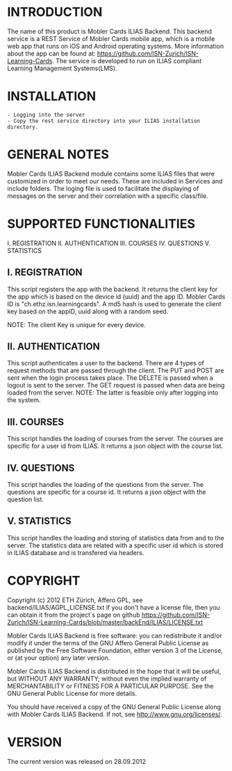 INTRODUCTION
============

The name of this product is Mobler Cards ILIAS Backend. This backend service is a REST Service of Mobler Cards mobile app,  which is a mobile web app that runs on iOS and Android operating systems. More information about the app can be found at: https://github.com/ISN-Zurich/ISN-Learning-Cards. The service is developed to run on ILIAS compliant Learning Management Systems(LMS). 


INSTALLATION
============

	- Logging into the server
	- Copy the rest service directory into your ILIAS installation directory.


GENERAL NOTES
===============

Mobler Cards ILIAS Backend module contains some ILIAS files that were customized in order to meet our needs. These are included in Services and include folders. 
The loging file is used to facilitate the displaying of messages on the server and their correlation with a specific class/file.


SUPPORTED FUNCTIONALITIES
=========================

I.   REGISTRATION
II.  AUTHENTICATION
III. COURSES
IV.  QUESTIONS
V.   STATISTICS


I. REGISTRATION
-----------------

This script registers the app with the backend. It returns the client key for the app which is based on the device id (uuid) and the app ID. Mobler Cards ID is "ch.ethz.isn.learningcards". A md5 hash is used to generate the client key based on the appID, uuid along with a random seed.  

NOTE: The client Key is unique for every device. 


II. AUTHENTICATION
-------------------

This script authenticates a user to the backend. There are 4 types of request methods that are passed through the client. The PUT and POST are sent when the login process takes place. The DELETE is passed when a logout is sent to the server. The GET request is passed when data are being loaded from the server. NOTE: The latter is feasible only after logging into the system.
 

III. COURSES
-------------

This script handles the loading of courses from the server. The courses are specific for a user id from ILIAS. It returns a json object with the course list.


IV. QUESTIONS
--------------


This script handles the loading of the questions from the server. The questions are specific for a course id. It returns a json object with the question list.



V. STATISTICS
--------------

This script  handles the loading and storing of statistics data from and to the server. The statistics data are related with a specific user id which is stored in ILIAS database and is transfered via headers.



COPYRIGHT
==========

Copyright (c) 2012 ETH Zürich, Affero GPL, see backend/ILIAS/AGPL_LICENSE.txt
if you don't have a license file, then you can obtain it from the project΄s page 
on github <https://github.com/ISN-Zurich/ISN-Learning-Cards/blob/master/backEnd/ILIAS/LICENSE.txt> 

Mobler Cards ILIAS Backend is free software: you can redistribute it and/or modify
it under the terms of the GNU Affero General Public License as published by
the Free Software Foundation, either version 3 of the License, or (at your option) any later version.


Mobler Cards ILIAS Backend is distributed in the hope that it will be useful,
but WITHOUT ANY WARRANTY; without even the implied warranty of
MERCHANTABILITY or FITNESS FOR A PARTICULAR PURPOSE.  See the
GNU General Public License for more details.

You should have received a copy of the GNU General Public License
along with Mobler Cards ILIAS Backend. If not, see <http://www.gnu.org/licenses/>.
	

VERSION
=======

The current version was released on 28.09.2012

